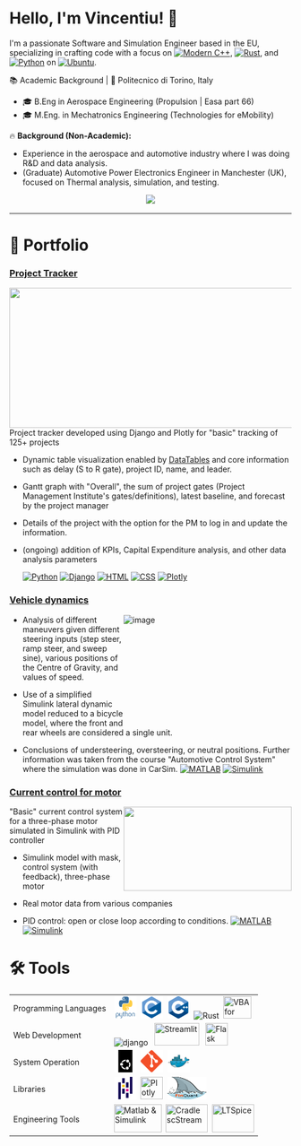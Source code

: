 # Hello, I'm Vincentiu! 👋

I'm a passionate Software and Simulation Engineer based in the EU, specializing in crafting code with a focus on [![Modern C++](https://img.shields.io/badge/Modern%20C%2B%2B-blue.svg)](https://en.cppreference.com/w/cpp/17), [![Rust](https://img.shields.io/badge/Rust-blue.svg)](https://www.rust-lang.org/), and [![Python](https://img.shields.io/badge/Python-blue.svg)](https://www.python.org/) on [![Ubuntu](https://img.shields.io/badge/Ubuntu-orange.svg)](https://ubuntu.com/).

📚 Academic Background | 📍 Politecnico di Torino, Italy

- 🎓 B.Eng in Aerospace Engineering (Propulsion | Easa part 66)
- 🎓 M.Eng. in Mechatronics Engineering (Technologies for eMobility)
 

:fire: **Background (Non-Academic):**
- Experience in the aerospace and automotive industry where I was doing R&D and data analysis.
- (Graduate) Automotive Power Electronics Engineer in Manchester (UK), focused on Thermal analysis, simulation, and testing.

<div align="center">
  <img src="https://github.com/itsVinM/itsVinM/assets/85823292/e459e80e-54a3-4f58-b7a3-e039d807c710" width="160" />
</div>

---

# 🚀 Portfolio

### [Project Tracker](https://github.com/itsVinM/Python_Project_Tracker)

<img src="https://github.com/itsVinM/Python_Project_Tracker/assets/85823292/246bc054-3d5f-4bc8-9688-2a9261a12788" align="right" width="600" height="250">
<p>
  Project tracker developed using Django and Plotly for "basic" tracking of 125+ projects
  
  - Dynamic table visualization enabled by [DataTables](https://datatables.net/index) and core information such as delay (S to R gate), project ID, name, and leader.
  - Gantt graph with "Overall", the sum of project gates (Project Management Institute's gates/definitions), latest baseline, and forecast by the project manager
  - Details of the project with the option for the PM to log in and update the information.
  - (ongoing) addition of KPIs, Capital Expenditure analysis, and other data analysis parameters

    [![Python](https://img.shields.io/badge/Python-blue.svg)](https://www.python.org/)
    [![Django](https://img.shields.io/badge/Django-darkgreen.svg)](https://docs.djangoproject.com/en/stable/)
    [![HTML](https://img.shields.io/badge/HTML5-darkgreen.svg)](https://developer.mozilla.org/en-US/docs/Web/Guide/HTML/HTML5)
    [![CSS](https://img.shields.io/badge/CSS3-darkgreen.svg)](https://developer.mozilla.org/en-US/docs/Web/CSS/CSS3)
    [![Plotly](https://img.shields.io/badge/Plotly-lightblue.svg)](https://plotly.com/python)
    
</p>


### [Vehicle dynamics](https://github.com/itsVinM/Basic_vehicle_dynamics)
<img width="300" height="200" alt="image"  src="https://github.com/itsVinM/Basic_vehicle_dynamics/assets/85823292/44d2a12d-4342-4331-b55f-5db80d760fb1" align="right">
<p>  
  
  - Analysis of different maneuvers given different steering inputs (step steer, ramp steer, and sweep sine), various positions of the Centre of Gravity, and values of speed. 
  
  - Use of a simplified Simulink lateral dynamic model reduced to a bicycle model, where the front and rear wheels are considered a single unit.

  - Conclusions of understeering, oversteering, or neutral positions. Further information was taken from the course "Automotive Control System" where the simulation was done in CarSim.
  [![MATLAB](https://img.shields.io/badge/MATLAB-orange.svg)](https://www.mathworks.com/products/matlab.html)
[![Simulink](https://img.shields.io/badge/Simulink-orange.svg)](https://www.mathworks.com/products/simulink.html)

</p>

### [Current control for motor](https://github.com/itsVinM/Basic_Current_Control_Motor)
<img width="300" height="150" src="https://github.com/itsVinM/itsVinM/assets/85823292/42388035-9611-450f-8b04-8667a34c1b25" align="right">
<p>
  "Basic" current control system for a three-phase motor simulated in Simulink with PID controller

  - Simulink model with mask, control system (with feedback), three-phase motor

  - Real motor data from various companies

  - PID control: open or close loop according to conditions.
[![MATLAB](https://img.shields.io/badge/MATLAB-orange.svg)](https://www.mathworks.com/products/matlab.html)
[![Simulink](https://img.shields.io/badge/Simulink-orange.svg)](https://www.mathworks.com/products/simulink.html)



</p>


# 🛠 Tools

  <table >
    <tr>
      <td>Programming Languages</td>
      <td>
        <img src="https://github.com/devicons/devicon/blob/master/icons/python/python-original-wordmark.svg" title="Python" alt="Python" width="40" height="40" />&nbsp;
        <img src="https://github.com/devicons/devicon/blob/master/icons/c/c-original.svg" title="C" alt="C++" width="40" height="40" />&nbsp;
        <img src="https://github.com/devicons/devicon/blob/master/icons/cplusplus/cplusplus-original.svg" title="Modern C++" alt="C++" width="40" height="40" />&nbsp;
        <img src="https://www.wiresmithtech.com/wp-content/uploads/rust-logo-512x512-1.png" title="Rust" alt="Rust" width="40" height="40" />&nbsp;
        <img src="https://www.atlasformation.fr/atlas/wp-content/uploads/2017/01/logo-Excel-VBA.png" title="VBA for Excel" width="50" height="40" />&nbsp;
      </td>
    </tr>
    <tr>
      <td>Web Development</td>
      <td>
        <img src="https://vercel.com/_next/image?url=https%3A%2F%2Fimages.ctfassets.net%2Fe5382hct74si%2F76huO0U4LZC7JDYn9ATcua%2F7e73799e55400fa274d56bfd4b44caa2%2Fdjango.png&w=3840&q=75&dpl=dpl_33YXTrqqZy8SDU7JtvzPRSLkGJcE"
          title="Django" alt="django" width="50" height="40" /> &nbsp;
        <img src="https://images.datacamp.com/image/upload/v1640050215/image27_frqkzv.png" title="Streamlit" width="80" height="40" /> &nbsp;
        <img src="https://www.vectorlogo.zone/logos/pocoo_flask/pocoo_flask-icon.svg" title="Flask" width="40" height="40" />
      </td>
    </tr>
    <tr>
      <td>System Operation</td>
      <td>
        <img src="https://github.com/devicons/devicon/blob/master/icons/ubuntu/ubuntu-plain.svg" title="Ubuntu" alt="Ubuntu" width="40" height="40" />&nbsp;
        <img src="https://github.com/devicons/devicon/blob/master/icons/git/git-plain.svg" title="Git" width="40" height="40" />&nbsp;
        <img src="https://github.com/devicons/devicon/blob/v2.13.0/icons/docker/docker-original.svg" title="Docker" width="40" height="40" />
      </td>
    </tr>
    <tr>
      <td>Libraries</td>
      <td>
        <img src="https://github.com/devicons/devicon/blob/master/icons/pandas/pandas-original.svg" title="Numpy" width="40" height="40" />&nbsp;
        <img src="https://pbs.twimg.com/profile_images/1707801799267348480/xd7EdAjS_400x400.jpg" title="Plotly" width="40" height="40" />&nbsp;
        <img src="https://raw.githubusercontent.com/fmilthaler/finquant/master/images/finquant-logo.png" title="FinQuant" width="70" height="40" />
      </td>
    </tr>
    <tr>
      <td>Engineering Tools</td>
      <td>
        <img src="https://www.okan.edu.tr/uploads/c_1920x760/slider/matlab-simulink/mlsl-12062018.jpg" title="Matlab & Simulink" width="85" height="50" />&nbsp;
        <img src="https://simteq.co.za/wp-content/uploads/2020/05/Snipaste_2020-06-02_16-48-23.png" title="Cradle scStream" width="75" height="50" />&nbsp;
        <img src="https://img-blog.csdnimg.cn/img_convert/2a29382acdb69535906934f4b6630894.png" title="LTSpice" width="75" height="50" />
      </td>
    </tr>
  </table>

